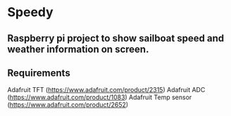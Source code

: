 # Speedy
## Raspberry pi project to show sailboat speed and weather information on screen.

## Requirements
Adafruit TFT (https://www.adafruit.com/product/2315)
Adafruit ADC (https://www.adafruit.com/product/1083)
Adafruit Temp sensor (https://www.adafruit.com/product/2652)
